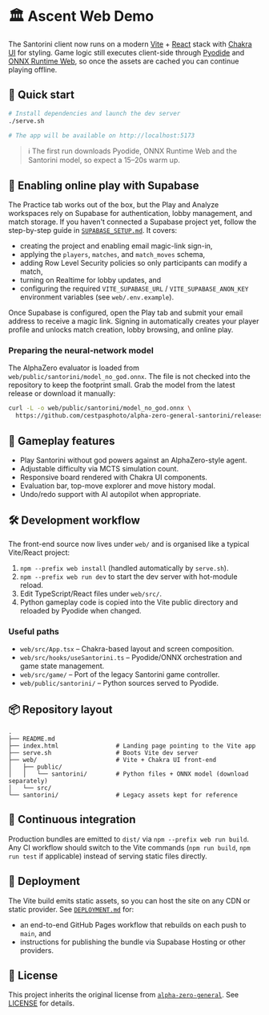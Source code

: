 # 🏛️ Ascent Web Demo

The Santorini client now runs on a modern [Vite](https://vitejs.dev/) +
[React](https://react.dev/) stack with [Chakra UI](https://chakra-ui.com/) for
styling. Game logic still executes client-side through
[Pyodide](https://pyodide.org/) and [ONNX Runtime Web](https://onnxruntime.ai/),
so once the assets are cached you can continue playing offline.

## 🚀 Quick start

```bash
# Install dependencies and launch the dev server
./serve.sh

# The app will be available on http://localhost:5173
```

> ℹ️ The first run downloads Pyodide, ONNX Runtime Web and the Santorini model,
> so expect a 15–20s warm up.

## 🔐 Enabling online play with Supabase

The Practice tab works out of the box, but the Play and Analyze workspaces rely
on Supabase for authentication, lobby management, and match storage. If you
haven't connected a Supabase project yet, follow the step-by-step guide in
[`SUPABASE_SETUP.md`](SUPABASE_SETUP.md). It covers:

- creating the project and enabling email magic-link sign-in,
- applying the `players`, `matches`, and `match_moves` schema,
- adding Row Level Security policies so only participants can modify a match,
- turning on Realtime for lobby updates, and
- configuring the required `VITE_SUPABASE_URL` / `VITE_SUPABASE_ANON_KEY`
  environment variables (see `web/.env.example`).

Once Supabase is configured, open the Play tab and submit your email address to
receive a magic link. Signing in automatically creates your player profile and
unlocks match creation, lobby browsing, and online play.

### Preparing the neural-network model

The AlphaZero evaluator is loaded from `web/public/santorini/model_no_god.onnx`.
The file is not checked into the repository to keep the footprint small. Grab
the model from the latest release or download it manually:

```bash
curl -L -o web/public/santorini/model_no_god.onnx \
  https://github.com/cestpasphoto/alpha-zero-general-santorini/releases/latest/download/model_no_god.onnx
```

## 🧩 Gameplay features

- Play Santorini without god powers against an AlphaZero-style agent.
- Adjustable difficulty via MCTS simulation count.
- Responsive board rendered with Chakra UI components.
- Evaluation bar, top-move explorer and move history modal.
- Undo/redo support with AI autopilot when appropriate.

## 🛠️ Development workflow

The front-end source now lives under `web/` and is organised like a typical
Vite/React project:

1. `npm --prefix web install` (handled automatically by `serve.sh`).
2. `npm --prefix web run dev` to start the dev server with hot-module reload.
3. Edit TypeScript/React files under `web/src/`.
4. Python gameplay code is copied into the Vite public directory and reloaded by
   Pyodide when changed.

### Useful paths

- `web/src/App.tsx` – Chakra-based layout and screen composition.
- `web/src/hooks/useSantorini.ts` – Pyodide/ONNX orchestration and game state
  management.
- `web/src/game/` – Port of the legacy Santorini game controller.
- `web/public/santorini/` – Python sources served to Pyodide.

## 📦 Repository layout

```
.
├── README.md
├── index.html                # Landing page pointing to the Vite app
├── serve.sh                  # Boots Vite dev server
├── web/                      # Vite + Chakra UI front-end
│   ├── public/
│   │   └── santorini/        # Python files + ONNX model (download separately)
│   └── src/
└── santorini/                # Legacy assets kept for reference
```

## 🧪 Continuous integration

Production bundles are emitted to `dist/` via `npm --prefix web run build`. Any
CI workflow should switch to the Vite commands (`npm run build`, `npm run test`
if applicable) instead of serving static files directly.

## 🚢 Deployment

The Vite build emits static assets, so you can host the site on any CDN or
static provider. See [`DEPLOYMENT.md`](DEPLOYMENT.md) for:

- an end-to-end GitHub Pages workflow that rebuilds on each push to `main`, and
- instructions for publishing the bundle via Supabase Hosting or other
  providers.

## 📝 License

This project inherits the original license from
[`alpha-zero-general`](https://github.com/suragnair/alpha-zero-general). See
[LICENSE](LICENSE) for details.
